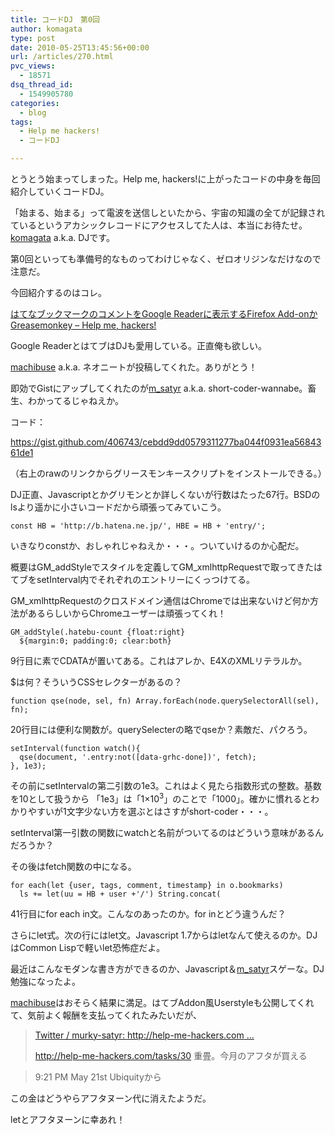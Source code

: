 ```yaml
---
title: コードDJ　第0回
author: komagata
type: post
date: 2010-05-25T13:45:56+00:00
url: /articles/270.html
pvc_views:
  - 18571
dsq_thread_id:
  - 1549905780
categories:
  - blog
tags:
  - Help me hackers!
  - コードDJ

---
```

とうとう始まってしまった。Help me, hackers!に上がったコードの中身を毎回紹介していくコードDJ。

「始まる、始まる」って電波を送信しといたから、宇宙の知識の全てが記録されているというアカシックレコードにアクセスしてた人は、本当にお待たせ。[komagata][1] a.k.a. DJです。

第0回といっても準備号的なものってわけじゃなく、ゼロオリジンなだけなので注意だ。

今回紹介するのはコレ。

[はてなブックマークのコメントをGoogle Readerに表示するFirefox Add-onかGreasemonkey &#8211; Help me, hackers!][2]

Google ReaderとはてブはDJも愛用している。正直俺も欲しい。

[machibuse][3] a.k.a. ネオニートが投稿してくれた。ありがとう！

即効でGistにアップしてくれたのが[m_satyr][4] a.k.a. short-coder-wannabe。畜生、わかってるじゃねえか。

コード：
  
<https://gist.github.com/406743/cebdd9dd0579311277ba044f0931ea5684361de1>

（右上のrawのリンクからグリースモンキースクリプトをインストールできる。）

DJ正直、Javascriptとかグリモンとか詳しくないが行数はたった67行。BSDのlsより遥かに小さいコードだから頑張ってみていこう。

    const HB = 'http://b.hatena.ne.jp/', HBE = HB + 'entry/';

いきなりconstか、おしゃれじゃねえか・・・。ついていけるのか心配だ。

概要はGM\_addStyleでスタイルを定義してGM\_xmlhttpRequestで取ってきたはてブをsetInterval内でそれぞれのエントリーにくっつけてる。

GM_xmlhttpRequestのクロスドメイン通信はChromeでは出来ないけど何か方法があるらしいからChromeユーザーは頑張ってくれ！

    GM_addStyle(.hatebu-count {float:right}
      ${margin:0; padding:0; clear:both}

9行目に素でCDATAが置いてある。これはアレか、E4XのXMLリテラルか。
  
$は何？そういうCSSセレクターがあるの？

    function qse(node, sel, fn) Array.forEach(node.querySelectorAll(sel), fn);

20行目には便利な関数が。querySelecterの略でqseか？素敵だ、パクろう。

    setInterval(function watch(){
      qse(document, '.entry:not([data-grhc-done])', fetch);
    }, 1e3);

その前にsetIntervalの第二引数の1e3。これはよく見たら指数形式の整数。基数を10として扱うから 「1e3」は「1×10<sup>3</sup>」のことで「1000」。確かに慣れるとわかりやすいが1文字少ない方を選ぶとはさすがshort-coder・・・。

setInterval第一引数の関数にwatchと名前がついてるのはどういう意味があるんだろうか？

その後はfetch関数の中になる。

    for each(let {user, tags, comment, timestamp} in o.bookmarks)
      ls += let(uu = HB + user +'/') String.concat(

41行目にfor each in文。こんなのあったのか。for inとどう違うんだ？

さらにlet式。次の行にはlet文。Javascript 1.7からはletなんて使えるのか。DJはCommon Lispで軽いlet恐怖症だよ。

最近はこんなモダンな書き方ができるのか、Javascript＆[m_satyr][4]スゲーな。DJ勉強になったよ。

[machibuse][3]はおそらく結果に満足。はてブAddon風Userstyleも公開してくれて、気前よく報酬を支払ってくれたみたいだが、

> [Twitter / murky-satyr: http://help-me-hackers.com ...][5]
> 
> http://help-me-hackers.com/tasks/30 重畳。今月のアフタが買える
  
> 9:21 PM May 21st Ubiquityから

この金はどうやらアフタヌーン代に消えたようだ。

letとアフタヌーンに幸あれ！

 [1]: http://help-me-hackers.com/komagata
 [2]: http://help-me-hackers.com/tasks/30
 [3]: http://help-me-hackers.com/machibuse
 [4]: http://help-me-hackers.com/m_satyr
 [5]: http://twitter.com/m_satyr/status/14424269215